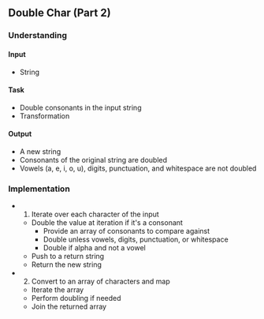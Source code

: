 ## Double Char (Part 2)

### Understanding

#### Input
- String

#### Task
- Double consonants in the input string
- Transformation

#### Output
- A new string
- Consonants of the original string are doubled
- Vowels (a, e, i, o, u), digits, punctuation, and whitespace are not doubled

### Implementation
- 1) Iterate over each character of the input
  + Double the value at iteration if it's a consonant
    * Provide an array of consonants to compare against
    * Double unless vowels, digits, punctuation, or whitespace
    * Double if alpha and not a vowel
  + Push to a return string
  + Return the new string
- 2) Convert to an array of characters and map
  + Iterate the array
  + Perform doubling if needed
  + Join the returned array